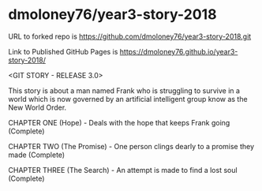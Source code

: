 # dmoloney76/year3-story-2018

URL to forked repo is https://github.com/dmoloney76/year3-story-2018.git

Link to Published GitHub Pages is https://dmoloney76.github.io/year3-story-2018/ 


<GIT STORY - RELEASE 3.0>

This story is about a man named Frank who is struggling to survive 
in a world which is now governed by an artificial intelligent group know as the New World Order.

CHAPTER ONE (Hope) - Deals with the hope that keeps Frank going (Complete)

CHAPTER TWO (The Promise) - One person clings dearly to a promise they made (Complete)

CHAPTER THREE (The Search) - An attempt is made to find a lost soul (Complete)


